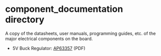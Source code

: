 component_documentation directory
====================

A copy of the datasheets, user manuals, programming guides, etc. of the major electrical components on the board.

* 5V Buck Regulator: [AP63357](../component_documentation/AP63356-AP63357.pdf) (PDF)